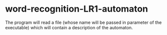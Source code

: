 # word-recognition-LR1-automaton
The program will read a file (whose name will be passed in parameter of the executable) which will contain a description of the automaton.
